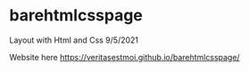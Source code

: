 # barehtmlcsspage
Layout with Html and Css 9/5/2021

Website here
https://veritasestmoi.github.io/barehtmlcsspage/
